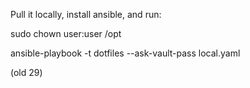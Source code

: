 Pull it locally, install ansible, and run:

sudo chown user:user /opt

ansible-playbook -t dotfiles --ask-vault-pass local.yaml

(old 29)
